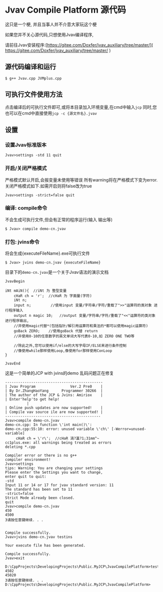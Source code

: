 # Jvav Compile Platform 源代码

这只是一个梗, 并且当事人并不介意大家玩这个梗

如果您并不关心源代码,只想使用Jvav编译程序, 

请前往Jvav安装程序:[https://gitee.com/Doxfer/jvav_auxiliary/tree/master/]( https://gitee.com/Doxfer/jvav_auxiliary/tree/master/ )

## 源代码编译和运行

```shell
$ g++ Jvav.cpp JVMplus.cpp
```

## 可执行文件使用方法

点击编译后的可执行文件即可,或将本目录加入环境变量,在cmd中输入`jcp`
同时,您也可以在cmd中直接使用`jcp -c {源文件名}.jvav`

## 设置
### 设置Jvav标准版本
```shell
Jvav>settings -std 11 quit
```
### 开启/关闭严格模式
严格模式默认开启,会报变量未使用等错误
所有warning将在严格模式下变为error.
关闭严格模式如下.如需开启则将false改为true
```shell
Jvav>settings -strict=false quit
```

### 编译: compile命令
不会生成可执行文件,但会有正常的程序运行(输入 输出等)
```shell
$ Jvav> compile demo-cn.jvav
```

### 打包: jvins命令
将会生成{executeFileName}.exe可执行文件
```shell
$ Jvav> jvins demo-cn.jvav {executeFileName}
```


目录下的`demo-cn.jvav`是一个关于Jvav语法的演示文档

```Jvav
JvavBegin

iNt mAiN(){  //iNt 为 整型变量
    cHaR ch = 'r';  //cHaR 为 字面量(字符)
    iNt n;         
    input n;         //使用input 变量/字符串/字符/重载了">>"运算符的类对象 进行程序输入
    output n magic 10;   //output 变量/字符串/字符/重载了"<<"运算符的类对象 进行程序输出,
    //并使用magic代替*(包括指针/解引用运算符和乘法的*都可以使用magic运算符)
    goBack ZERO;    //使用goBack 代替 return
    //并使用0-10的任意数字的英文单词大写代表0-10,如 ZERO ONE TWO等

    //除此之外,您可以使用if/else的大写字母IF/ELSE来进行条件控制
    //像使用while那样使用Loop,像使用for那样使用ConLoop
}

JvavEnd
```
这是一个简单的JCP with jvins的demo
乱码问题正在修复
```shell
---------------------------------------------
| Jvav Program                Ver.2 Pre0    |
| By Dr.ZhangHaoYang      Programmer 30266  |
| The author of the JCP & Jvins: Amiriox    |
| Enter'help'to get help!
          |
| Online push updates are now supported!    |
| Compile vav source ile are now supported! |
--------------------------------------------
Jvav>compile demo-cn.jvav
demo-cn.cpp: In function \'int main()\':
demo-cn.cpp:55:10: error: unused variable \'ch\' [-Werror=unused-variable]
     cHaR ch = \'r\';  //cHaR 涓?瀛?1;31mm^~
cc1plus.exe: all warnings being treated as errors
deleting *.cpp

Compiler error or there is no g++ 
compiler environment!
Jvav>settings
tips: Warning: You are changing your settings
Please enter the Settings you want to change,
enter quit to quit:
-std
Input 11 or 14 or 17 for jvav standard version: 11
The standard has been set to 11   
-strict=false
Strict Mode already been closed.  
quit
Jvav>compile demo-cn.jvav
450
4500
3请按任意键继续. . .


Compile successfully.
Jvav>jvins demo-cn.jvav testins   

Your execute file has been generated.

Compile successfully.
Jvav>exit

D:\CppProjects\DevelopingProjects\Public.MyJCP\JvavCompilePlatform>testins.exe
4502
45020
3请按任意键继续. . .
D:\CppProjects\DevelopingProjects\Public.MyJCP\JvavCompilePlatform>
```

